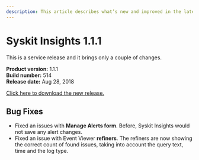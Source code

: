 ```yaml
---
description: This article describes what’s new and improved in the latest version of Syskit Insights.
---
```


# Syskit Insights 1.1.1

This is a service release and it brings only a couple of changes.

**Product version:** 1.1.1  
**Build number:** 514  
**Release date:** Aug 28, 2018

[Click here to download the new release.](https://www.syskit.com/products/insights/download/)

## Bug Fixes

* Fixed an issues with **Manage Alerts form**. Before, Syskit Insights would not save any alert changes.  
* Fixed an issue with Event Viewer **refiners**. The refiners are now showing the correct count of found issues, taking into account the query text, time and the log type.


